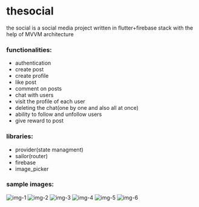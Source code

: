 # thesocial

the social is a social media project written in flutter+firebase stack with the help of MVVM architecture

### functionalities:
- authentication
- create post
- create profile
- like post
- comment on posts
- chat with users
- visit the profile of each user
- deleting the chat(one by one and also all at once)
- ability to follow and unfollow users
- give reward to post

### libraries:
- provider(state managment)
- sailor(router)
- firebase
- image_picker

### sample images:
![img-1](https://github.com/alifaraji64/thesocial-mvvm-architecture/blob/master/assets/structure.PNG)
![img-2](https://github.com/alifaraji64/thesocial-mvvm-architecture/blob/master/assets/day-11.PNG)
![img-3](https://github.com/alifaraji64/thesocial-mvvm-architecture/blob/master/assets/day-12.PNG)
![img-4](https://github.com/alifaraji64/thesocial-mvvm-architecture/blob/master/assets/day-5.PNG)
![img-5](https://github.com/alifaraji64/thesocial-mvvm-architecture/blob/master/assets/day-9.PNG)
![img-6](https://github.com/alifaraji64/thesocial-mvvm-architecture/blob/master/assets/day-3.jpg)


